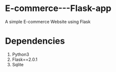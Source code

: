 # E-commerce---Flask-app
A simple E-commerce Website using Flask

# Dependencies
1. Python3
2. Flask==2.0.1 
3. Sqlite